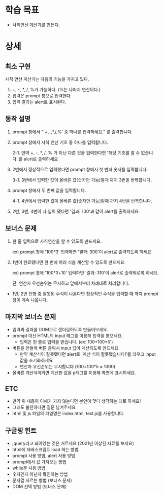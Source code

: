 # 학습 목표

- 사칙연산 계산기를 만든다.

# 상세

## 최소 구현

사칙 연산 계산기는 다음의 기능을 가지고 있다.

1. +, -, \*, /, %가 가능하다. (%는 나머지 연산이다.)
2. 입력은 prompt 창으로 입력한다.
3. 입력 결과는 alert로 표시된다.

## 동작 설명

1. prompt 창에서 "'+,-,\*,/,%' 중 하나를 입력하세요." 를 출력합니다.
2. prompt 창에서 사칙 연산 기호 중 하나를 입력합니다.

   2-1. 만약 +, -, \*, /, % 가 아닌 다른 것을 입력한다면 '해당 기호를 알 수 없습니다.'를 alert로 출력하세요

3. 2번에서 정상적으로 입력했다면 prompt 창에서 첫 번째 숫자를 입력합니다.

   3-1. 3번에서 입력한 값이 올바른 값(숫자만 가능)일때 까지 3번을 반복합니다.

4. prompt 창에서 두 번째 값을 입력합니다.

   4-1. 4번에서 입력한 값이 올바른 값(숫자만 가능)일때 까지 4번을 반복합니다.

5. 2번, 3번, 4번이 다 입력 됐다면 '결과: 100'과 같이 alert를 출력하세요.

## 보너스 문제

1. 한 줄 입력으로 사칙연산을 할 수 있도록 만드세요.

   ex) prompt 창에 '100\*3' 입력하면 '결과: 300'이 alert로 출력되도록 하세요.

2. 1번이 완료됐다면 한 번에 여러 식을 계산할 수 있도록 만드세요.

   ex) prompt 창에 '100\*3+10' 입력하면 '결과: 310'이 alert로 출력되로록 하세요.

   단, 연산자 우선순위는 무시하고 앞에서부터 차례대로 처리합니다.

- 1번, 2번 진행 중 잘못된 수식이 나온다면 정상적인 수식을 입력할 때 까지 prompt창이 계속 나옵니다.

## 마지막 보너스 문제

- 입력과 결과를 DOM으로 렌더링하도록 만들어보세요.
- prompt 대신 HTML의 input 태그를 이용해 입력을 받으세요.
  - 입력은 한 줄로 입력을 받습니다. (ex:'100+100\*5')
- 버튼을 만들어 버튼 클릭시 input 값이 계산되도록 만드세요.
  - 만약 계산식이 잘못됐다면 alert로 '계산 식이 잘못됐습니다!'를 띄우고 input 값을 초기화하세요
  - 연산자 우선순위는 무시합니다 (100+100\*5 = 1000)
- 올바른 계산식이라면 계산한 값을 p태그를 이용해 화면에 표시하세요.

## ETC

- 만약 위 내용이 이해가 가지 않는다면 본인이 맞다 생각하는 대로 하세요!
- 그래도 불안하다면 질문 남겨주세요
- html 및 js 파일의 파일명은 index.html, test.js를 사용합니다.

## 구글링 힌트

- jquery라고 되어있는 것은 거르세요 (2021년 이상된 자료를 보세요)
- html에 자바스크립트 load 하는 방법
- prompt 사용 방법, alert 사용 방법
- prompt에서 값 가져오는 방법
- while문 사용 방법
- 숫자인지 아닌지 확인하는 방법
- 문자열 자르는 방법 (보너스 문제)
- DOM 선택 방법 (보너스 문제)
